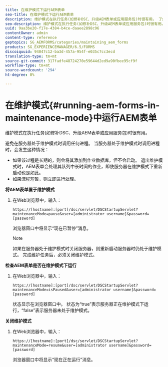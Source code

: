 ```yaml
---
title: 在维护模式下运行AEM表单
seo-title: 在维护模式下运行AEM表单
description: 维护模式在执行任务(如修补DSC、升级AEM表单或应用服务包)时很有用。 了解有关在维护模式下运行AEM表单的更多信息。
seo-description: 维护模式在执行任务(如修补DSC、升级AEM表单或应用服务包)时很有用。 了解有关在维护模式下运行AEM表单的更多信息。
uuid: 9aa3be20-f17e-4384-b4ce-daaee2898c96
contentOwner: admin
content-type: reference
geptopics: SG_AEMFORMS/categories/maintaining_aem_forms
products: SG_EXPERIENCEMANAGER/6.5/FORMS
discoiquuid: 94047c12-ba3d-457a-954f-e035c7cc3ecd
translation-type: tm+mt
source-git-commit: 317fadfe48724270e59644d2ed9a90fbee95cf9f
workflow-type: tm+mt
source-wordcount: '294'
ht-degree: 0%

---
```



# 在维护模式{#running-aem-forms-in-maintenance-mode}中运行AEM表单

维护模式在执行任务(如修补DSC、升级AEM表单或应用服务包)时很有用。

避免在服务器处于维护模式时调用任何进程。 当服务器处于维护模式时调用进程时，会发生这种情况：

* 如果该过程是长期的，则会将其添加到作业数据库，但不会启动。 退出维护模式时，AEM表单会处理其队列中长时间的作业，即使服务器在维护模式下重新启动也是如此。
* 如果流程短暂，则立即进行处理。

**将AEM表单置于维护模式**

1. 在Web浏览器中，输入：

   `https://[hostname]:[port]/dsc/servlet/DSCStartupServlet?maintenanceMode=pause&user=[administrator username]&password=[password]`

   浏览器窗口中将显示“现在已暂停”消息。

   >[!NOTE]
   >
   >如果在服务器处于维护模式时关闭服务器，则重新启动服务器时仍处于维护模式。 完成维护任务后，必须关闭维护模式。

**检查AEM表单是否在维护模式下运行**

1. 在Web浏览器中，输入：

   `https://[hostname]:[port]/dsc/servlet/DSCStartupServlet?maintenanceMode=isPaused&user=[administrator username]&password=[password]`

   状态显示在浏览器窗口中。 状态为“true”表示服务器正在维护模式下运行，“false”表示服务器未处于维护模式。

**关闭维护模式**

1. 在Web浏览器中，输入：

   `https://[hostname]:[port]/dsc/servlet/DSCStartupServlet?maintenanceMode=resume&user=[administrator username]&password=[password]`

   浏览器窗口中将显示“现在正在运行”消息。


